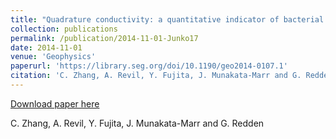 ```yaml
---
title: "Quadrature conductivity: a quantitative indicator of bacterial abundance in porous media"
collection: publications
permalink: /publication/2014-11-01-Junko17
date: 2014-11-01
venue: 'Geophysics'
paperurl: 'https://library.seg.org/doi/10.1190/geo2014-0107.1'
citation: 'C. Zhang, A. Revil, Y. Fujita, J. Munakata-Marr and G. Redden'
---
```


<a href='https://library.seg.org/doi/10.1190/geo2014-0107.1'>Download paper here</a>

 C. Zhang, A. Revil, Y. Fujita, J. Munakata-Marr and G. Redden